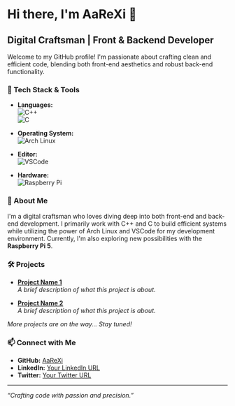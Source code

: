 # Hi there, I'm AaReXi 👋

## Digital Craftsman | Front & Backend Developer

Welcome to my GitHub profile! I'm passionate about crafting clean and efficient code, blending both front-end aesthetics and robust back-end functionality.

### 🔧 Tech Stack & Tools

- **Languages:**  
  ![C++](https://img.shields.io/badge/C++-00599C?style=for-the-badge&logo=c%2B%2B&logoColor=white)  
  ![C](https://img.shields.io/badge/C-555555?style=for-the-badge&logo=c&logoColor=white)

- **Operating System:**  
  ![Arch Linux](https://img.shields.io/badge/Arch%20Linux-1793D1?style=for-the-badge&logo=arch-linux&logoColor=white)

- **Editor:**  
  ![VSCode](https://img.shields.io/badge/VSCode-007ACC?style=for-the-badge&logo=visual-studio-code&logoColor=white)

- **Hardware:**  
  ![Raspberry Pi](https://img.shields.io/badge/Raspberry%20Pi-20232A?style=for-the-badge&logo=Raspberry-Pi&logoColor=white)

### 🚀 About Me

I'm a digital craftsman who loves diving deep into both front-end and back-end development. I primarily work with C++ and C to build efficient systems while utilizing the power of Arch Linux and VSCode for my development environment. Currently, I'm also exploring new possibilities with the **Raspberry Pi 5**.

### 🛠 Projects

- **[Project Name 1](#)**  
  *A brief description of what this project is about.*

- **[Project Name 2](#)**  
  *A brief description of what this project is about.*

*More projects are on the way... Stay tuned!*

### 📫 Connect with Me

- **GitHub:** [AaReXi](https://github.com/AaReXi)
- **LinkedIn:** [Your LinkedIn URL](#)
- **Twitter:** [Your Twitter URL](#)

---

*“Crafting code with passion and precision.”*
